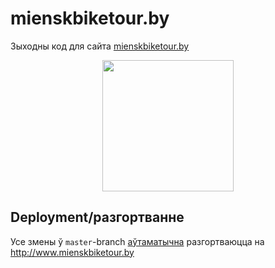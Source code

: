 # mienskbiketour.by
Зыходны код для сайта [mienskbiketour.by](http://www.mienskbiketour.by)

<p align="center">
    <img src="https://user-images.githubusercontent.com/5278175/72259514-b8c59a80-3621-11ea-910e-cff36f53fe6a.png" width="210">
</p>

## Deployment/разгортванне
Усе змены ў `master`-branch [аўтаматычна](https://github.com/miensk-bike-tour/mienskbiketour.by/blob/master/.github/workflows/upload.yml) разгортваюцца на http://www.mienskbiketour.by  
